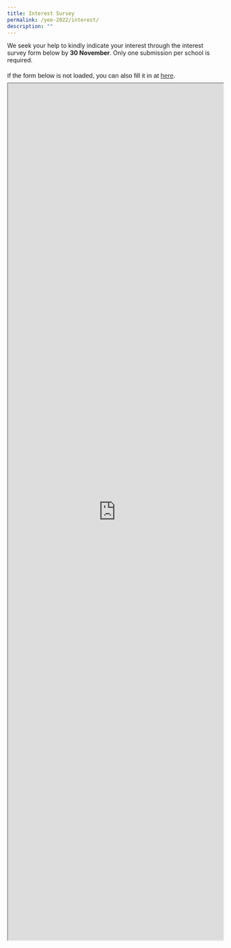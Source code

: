```yaml
---
title: Interest Survey
permalink: /yee-2022/interest/
description: ""
---
```

We seek your help to kindly indicate your interest through the interest survey form below by **30 November**. Only one submission per school is required.

<div style="font-family:Sans-Serif;font-size:15px;color:#000;opacity:0.9;padding-top:5px;padding-bottom:8px">If the form below is not loaded, you can also fill it in at <a href="https://docs.google.com/forms/d/e/1FAIpQLScR1qw8qjofbkcuhmn93I6SbuD3dcvY5rnS6xIcvrOb16txPA/viewform">here</a>.</div>

<!-- Change the width and height values to suit you best -->
<iframe id="iframe" src="https://docs.google.com/forms/d/e/1FAIpQLScR1qw8qjofbkcuhmn93I6SbuD3dcvY5rnS6xIcvrOb16txPA/viewform" style="width:100%;height:2000px"></iframe>